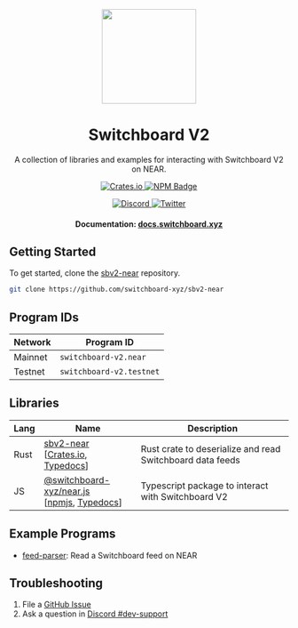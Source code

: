 <div align="center">
  <a href="#">
    <img height="170" src="https://github.com/switchboard-xyz/sbv2-core/raw/main/website/static/img/icons/switchboard/avatar.svg" />
  </a>

  <h1>Switchboard V2</h1>

  <p>A collection of libraries and examples for interacting with Switchboard V2 on NEAR.</p>

  <p>
  	<a href="https://crates.io/crates/sbv2-near">
      <img alt="Crates.io" src="https://img.shields.io/crates/v/sbv2-near?label=sbv2-near&logo=rust">
    </a>
	  <a href="https://www.npmjs.com/package/@switchboard-xyz/near.js">
      <img alt="NPM Badge" src="https://img.shields.io/github/package-json/v/switchboard-xyz/sbv2-near?color=red&filename=javascript%2Fnear.js%2Fpackage.json&label=%40switchboard-xyz%2Fnear.js&logo=npm">
    </a>
  </p>

  <p>
    <a href="https://discord.gg/switchboardxyz">
      <img alt="Discord" src="https://img.shields.io/discord/841525135311634443?color=blueviolet&logo=discord&logoColor=white">
    </a>
    <a href="https://twitter.com/switchboardxyz">
      <img alt="Twitter" src="https://img.shields.io/twitter/follow/switchboardxyz?label=Follow+Switchboard" />
    </a>
  </p>

  <h4>
    <strong>Documentation: </strong><a href="https://docs.switchboard.xyz">docs.switchboard.xyz</a>
  </h4>
</div>

## Getting Started

To get started, clone the
[sbv2-near](https://github.com/switchboard-xyz/sbv2-near) repository.

```bash
git clone https://github.com/switchboard-xyz/sbv2-near
```

## Program IDs

| **Network** | **Program ID**           |
| ----------- | ------------------------ |
| Mainnet     | `switchboard-v2.near`    |
| Testnet     | `switchboard-v2.testnet` |

## Libraries

| **Lang** | **Name**                                                                                                                                                                                        | **Description**                                           |
| -------- | ----------------------------------------------------------------------------------------------------------------------------------------------------------------------------------------------- | --------------------------------------------------------- |
| Rust     | [sbv2-near](/rust/sbv2-near/) <br />[[Crates.io](https://crates.io/crates/sbv2-near), [Typedocs](https://docs.rs/sbv2-near/latest/sbv2_near/)]                                                  | Rust crate to deserialize and read Switchboard data feeds |
| JS       | [@switchboard-xyz/near.js](/javascript/near.js/) <br />[[npmjs](https://www.npmjs.com/package/@switchboard-xyz/near.js), [Typedocs](https://docs.switchboard.xyz/api/@switchboard-xyz/near.js)] | Typescript package to interact with Switchboard V2        |

## Example Programs

- [feed-parser](/programs/feed-parser/): Read a Switchboard feed on NEAR

## Troubleshooting

1. File a
   [GitHub Issue](https://github.com/switchboard-xyz/sbv2-near/issues/new)
2. Ask a question in
   [Discord #dev-support](https://discord.com/channels/841525135311634443/984343400377647144)
